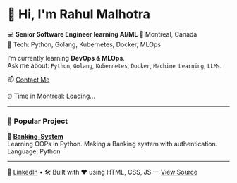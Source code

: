# 👋 Hi, I'm Rahul Malhotra

💻 **Senior Software Engineer learning AI/ML** 
📍 Montreal, Canada  
🔧 Tech: Python, Golang, Kubernetes, Docker, MLOps  

I’m currently learning **DevOps & MLOps**.  
Ask me about: `Python`, `Golang`, `Kubernetes`, `Docker`, `Machine Learning`, `LLMs`.

📫 [Contact Me](mailto:rajat@example.com)

⏰ Time in Montreal: <span id="time">Loading...</span>

---

### 💼 Popular Project

📌 **[Banking-System](https://github.com/malhotraguy/Banking-System )**  
Learning OOPs in Python. Making a Banking system with authentication.  
Language: Python

---

🔗 [LinkedIn](https://www.linkedin.com/in/rmalhot/ ) • 
🛠️ Built with ❤️ using HTML, CSS, JS — [View Source](https://github.com/malhotraguy/malhotraguy )

